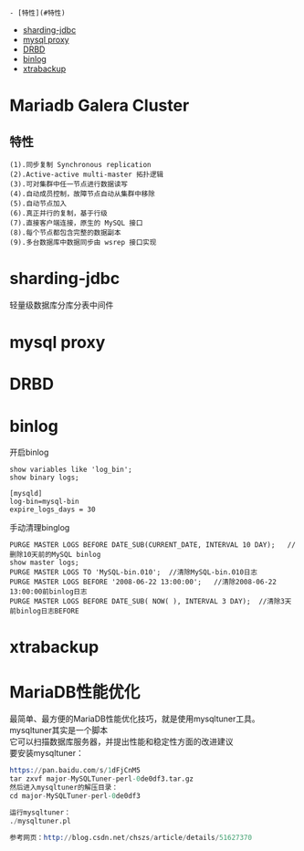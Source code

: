 <!-- TOC depthFrom:1 depthTo:6 withLinks:1 updateOnSave:1 orderedList:0 -->

	- [特性](#特性)
- [sharding-jdbc](#sharding-jdbc)
- [mysql proxy](#mysql-proxy)
- [DRBD](#drbd)
- [binlog](#binlog)
- [xtrabackup](#xtrabackup)

<!-- /TOC -->

 # Mariadb Galera Cluster

## 特性

```
(1).同步复制 Synchronous replication
(2).Active-active multi-master 拓扑逻辑
(3).可对集群中任一节点进行数据读写
(4).自动成员控制，故障节点自动从集群中移除
(5).自动节点加入
(6).真正并行的复制，基于行级
(7).直接客户端连接，原生的 MySQL 接口
(8).每个节点都包含完整的数据副本
(9).多台数据库中数据同步由 wsrep 接口实现
```

# sharding-jdbc

轻量级数据库分库分表中间件

# mysql proxy

# DRBD

# binlog

开启binlog
```
show variables like 'log_bin';
show binary logs;

[mysqld]
log-bin=mysql-bin
expire_logs_days = 30
```
手动清理binglog
```
PURGE MASTER LOGS BEFORE DATE_SUB(CURRENT_DATE, INTERVAL 10 DAY);   //删除10天前的MySQL binlog
show master logs;
PURGE MASTER LOGS TO 'MySQL-bin.010';  //清除MySQL-bin.010日志
PURGE MASTER LOGS BEFORE '2008-06-22 13:00:00';   //清除2008-06-22 13:00:00前binlog日志
PURGE MASTER LOGS BEFORE DATE_SUB( NOW( ), INTERVAL 3 DAY);  //清除3天前binlog日志BEFORE
```
# xtrabackup

# MariaDB性能优化
最简单、最方便的MariaDB性能优化技巧，就是使用mysqltuner工具。mysqltuner其实是一个脚本   
它可以扫描数据库服务器，并提出性能和稳定性方面的改进建议    
要安装mysqltuner：  
```s
https://pan.baidu.com/s/1dFjCnM5
tar zxvf major-MySQLTuner-perl-0de0df3.tar.gz
然后进入mysqltuner的解压目录：
cd major-MySQLTuner-perl-0de0df3

运行mysqltuner：
./mysqltuner.pl

参考网页：http://blog.csdn.net/chszs/article/details/51627370
```
